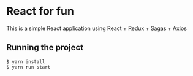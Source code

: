 # React for fun

This is a simple React application using React + Redux + Sagas + Axios

## Running the project

    $ yarn install
    $ yarn run start
